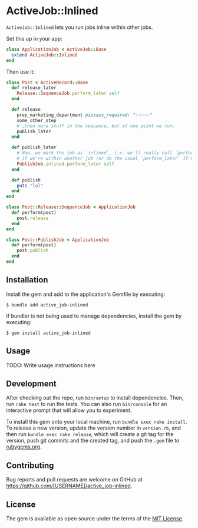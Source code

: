 # ActiveJob::Inlined

`ActiveJob::Inlined` lets you run jobs inline within other jobs.

Set this up in your app:

```ruby
class ApplicationJob < ActiveJob::Base
  extend ActiveJob::Inlined
end
```

Then use it:

```ruby
class Post < ActiveRecord::Base
  def release_later
    Release::SequenceJob.perform_later self
  end

  def release
    prep_marketing_department pizzazz_required: "✨✨✨✨"
    some_other_step
    # …then more stuff in the sequence, but at one point we run:
    publish_later
  end

  def publish_later
    # Now, we mark the job as `inlined`, i.e. we'll really call `perform_now`
    # if we're within another job (or do the usual `perform_later` if not).
    PublishJob.inlined.perform_later self
  end

  def publish
    puts "lol"
  end
end

class Post::Release::SequenceJob < ApplicationJob
  def perform(post)
    post.release
  end
end

class Post::PublishJob < ApplicationJob
  def perform(post)
    post.publish
  end
end
```

## Installation

Install the gem and add to the application's Gemfile by executing:

    $ bundle add active_job-inlined

If bundler is not being used to manage dependencies, install the gem by executing:

    $ gem install active_job-inlined

## Usage

TODO: Write usage instructions here

## Development

After checking out the repo, run `bin/setup` to install dependencies. Then, run `rake test` to run the tests. You can also run `bin/console` for an interactive prompt that will allow you to experiment.

To install this gem onto your local machine, run `bundle exec rake install`. To release a new version, update the version number in `version.rb`, and then run `bundle exec rake release`, which will create a git tag for the version, push git commits and the created tag, and push the `.gem` file to [rubygems.org](https://rubygems.org).

## Contributing

Bug reports and pull requests are welcome on GitHub at https://github.com/[USERNAME]/active_job-inlined.

## License

The gem is available as open source under the terms of the [MIT License](https://opensource.org/licenses/MIT).

